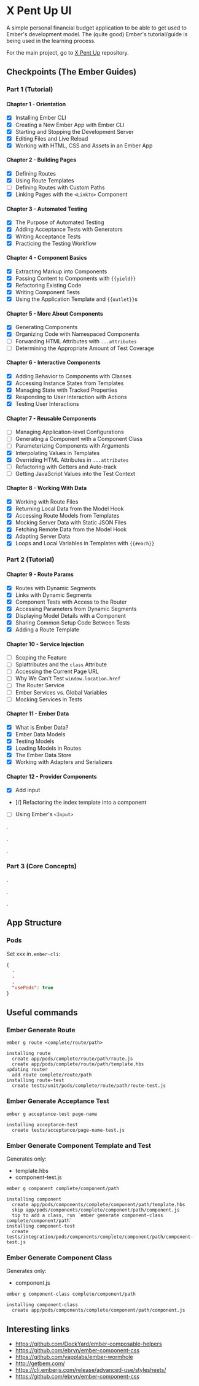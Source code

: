 # X Pent Up UI

A simple personal financial budget application to be able to get used to Ember's development model. The (quite good)
Ember's tutorial/guide is being used in the learning process.

For the main project, go to [X Pent Up](https://github.com/alejoceballos/x-pent-up) repository.

## Checkpoints (The Ember Guides)

### Part 1 (Tutorial)

#### Chapter 1 - Orientation

- [x] Installing Ember CLI
- [x] Creating a New Ember App with Ember CLI
- [x] Starting and Stopping the Development Server
- [x] Editing Files and Live Reload
- [x] Working with HTML, CSS and Assets in an Ember App

#### Chapter 2 - Building Pages

- [x] Defining Routes
- [x] Using Route Templates
- [ ] Defining Routes with Custom Paths
- [x] Linking Pages with the `<LinkTo>` Component

#### Chapter 3 - Automated Testing

- [x] The Purpose of Automated Testing
- [x] Adding Acceptance Tests with Generators
- [x] Writing Acceptance Tests
- [x] Practicing the Testing Workflow

#### Chapter 4 - Component Basics

- [x] Extracting Markup into Components
- [x] Passing Content to Components with `{{yield}}`
- [x] Refactoring Existing Code
- [x] Writing Component Tests
- [x] Using the Application Template and `{{outlet}}`s

#### Chapter 5 - More About Components

- [x] Generating Components
- [x] Organizing Code with Namespaced Components
- [ ] Forwarding HTML Attributes with `...attributes`
- [ ] Determining the Appropriate Amount of Test Coverage

#### Chapter 6 - Interactive Components

- [x] Adding Behavior to Components with Classes
- [x] Accessing Instance States from Templates
- [x] Managing State with Tracked Properties
- [x] Responding to User Interaction with Actions
- [x] Testing User Interactions

#### Chapter 7 - Reusable Components

- [ ] Managing Application-level Configurations
- [ ] Generating a Component with a Component Class
- [ ] Parameterizing Components with Arguments
- [x] Interpolating Values in Templates
- [x] Overriding HTML Attributes in `...attributes`
- [ ] Refactoring with Getters and Auto-track
- [ ] Getting JavaScript Values into the Test Context

#### Chapter 8 - Working With Data

- [x] Working with Route Files
- [x] Returning Local Data from the Model Hook
- [x] Accessing Route Models from Templates
- [x] Mocking Server Data with Static JSON Files
- [x] Fetching Remote Data from the Model Hook
- [x] Adapting Server Data
- [x] Loops and Local Variables in Templates with `{{#each}}`

### Part 2 (Tutorial)

#### Chapter 9 - Route Params

- [x] Routes with Dynamic Segments
- [x] Links with Dynamic Segments
- [x] Component Tests with Access to the Router
- [x] Accessing Parameters from Dynamic Segments
- [x] Displaying Model Details with a Component
- [x] Sharing Common Setup Code Between Tests
- [x] Adding a Route Template

#### Chapter 10 - Service Injection

- [ ] Scoping the Feature
- [ ] Splattributes and the `class` Attribute
- [ ] Accessing the Current Page URL
- [ ] Why We Can't Test `window.location.href`
- [ ] The Router Service
- [ ] Ember Services vs. Global Variables
- [ ] Mocking Services in Tests

#### Chapter 11 - Ember Data

- [x] What is Ember Data?
- [x] Ember Data Models
- [x] Testing Models
- [x] Loading Models in Routes
- [x] The Ember Data Store
- [x] Working with Adapters and Serializers

#### Chapter 12 - Provider Components

- [x] Add input
- [/] Refactoring the index template into a component
- [ ] Using Ember's `<Input>`

.

.

.

### Part 3 (Core Concepts)

.

.

.


## App Structure

### Pods

Set xxx in`.ember-cli`:
```json
{
  .
  .
  .
  "usePods": true
}
```

## Useful commands

### Ember Generate Route

```shell script
ember g route <complete/route/path>
```
```
installing route
  create app/pods/complete/route/path/route.js
  create app/pods/complete/route/path/template.hbs
updating router
  add route complete/route/path
installing route-test
  create tests/unit/pods/complete/route/path/route-test.js
```

### Ember Generate Acceptance Test
```shell script
ember g acceptance-test page-name
```
```
installing acceptance-test
  create tests/acceptance/page-name-test.js
```

### Ember Generate Component Template and Test
Generates only:
- template.hbs
- component-test.js

```shell script
ember g component complete/component/path
```
```
installing component
  create app/pods/components/complete/component/path/template.hbs
  skip app/pods/components/complete/component/path/component.js
  tip to add a class, run `ember generate component-class complete/component/path`
installing component-test
  create tests/integration/pods/components/complete/component/path/component-test.js
```

### Ember Generate Component Class
Generates only:
- component.js

```shell script
ember g component-class complete/component/path
```
```
installing component-class
  create app/pods/components/complete/component/path/component.js
```

## Interesting links

- https://github.com/DockYard/ember-composable-helpers
- https://github.com/ebryn/ember-component-css
- https://github.com/yapplabs/ember-wormhole
- http://getbem.com/
- https://cli.emberjs.com/release/advanced-use/stylesheets/
- https://github.com/ebryn/ember-component-css
